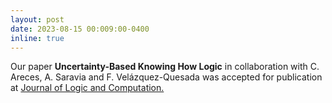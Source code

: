 ```yaml
---
layout: post
date: 2023-08-15 00:009:00-0400
inline: true
---
```



Our paper **Uncertainty-Based Knowing How Logic** in collaboration with C. Areces, A. Saravia and F. Velázquez-Quesada was accepted for publication at [Journal of Logic and Computation.](https://academic.oup.com/logcom)
